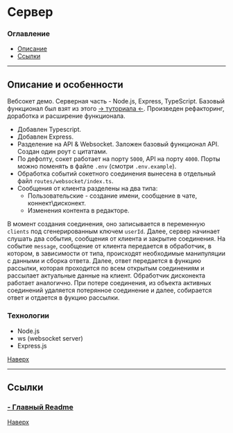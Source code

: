 # <a id="top" />Сервер

### Оглавление

- [Описание](#description)
- [Ссылки](#references)

---

## <a id="description" />Описание и особенности
  Вебсокет демо. Серверная часть - Node.js, Express, TypeScript. 
  Базовый функционал был взят из этого [→ туториала ←](https://blog.logrocket.com/websocket-tutorial-real-time-node-react/). Произведен рефакторинг, доработка и расширение функционала.

  - Добавлен Typescript.
  - Добавлен Express.
  - Разделение на API & Websocket. Заложен базовый функционал API. Создан один роут с цитатами.
  - По дефолту, сокет работает на порту ``5000``, API на порту ``4000``. Порты можно поменять в файле ``.env`` (смотри ``.env.example``).
  - Обработка событий сокетного соединения вынесена в отдельный файл ``routes/websocket/index.ts``.
  - Сообщения от клиента разделены на два типа: 
    * Пользовательские - создание имени, сообщение в чате, коннект\дисконект.
    * Изменения контента в редакторе.

  В момент создания соединения, оно записывается в переменную ``clients`` под сгенерированным ключем ``userId``.  Далее, сервер начинает слушать два события, сообщения от клиента и закрытие соединения. На событие ``message``, сообщение от клиента передается в обработчик, в котором, в зависимости от типа, происходят необходимые манипуляции с данными и сборка ответа. Далее, ответ передается в функцию рассылки, которая проходится по всем открытым соединениям и рассылает актуальные данные на клиент.
  Обработчик дисконекта работает аналогично. При потере соединения, из объекта активных соединений удаляется потерянное соединение и далее, собирается ответ и отдается в фукцию рассылки.

### Технологии
- Node.js
- ws (websocket server)
- Express.js

[Наверх](#top)

---

## <a id="references" />Ссылки

### [- Главный Readme](../README.md)


[Наверх](#top)